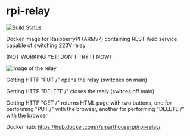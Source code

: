 # rpi-relay

[![Build Status](http://armbuilder.grechka.family:8081/api/badges/SmartHouseRpi/rpi-relay/status.svg)](http://armbuilder.grechka.family:8081/SmartHouseRpi/rpi-relay)

Docker image for RaspberryPI (ARMv7) containing REST Web service capable of switching 220V relay

(NOT WORKING YET! DON'T TRY IT NOW)

![image of the relay](http://SmartHouseRpi.github.io/rpi-relay/relay.jpg)

Getting HTTP "PUT /" opens the relay (switches on main)

Getting HTTP "DELETE /" closes the realy (switces off main)

Getting HTTP "GET /" returns HTML page with two buttons, one for performing "PUT /" with the browser, another for performing "DELETE /" with the browser

Docker hub: https://hub.docker.com/r/smarthouserpi/rpi-relay/
